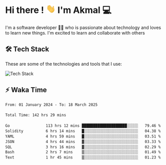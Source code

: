 # Hi there ! <img src="https://github.com/ABSphreak/ABSphreak/blob/master/gifs/Hi.gif" width="30"> I'm Akmal  💻

I'm a software developer 👨‍💻 who is passionate about technology and loves to learn new things. I'm excited to learn and collaborate with others

## 🛠️ Tech Stack

These are some of the technologies and tools that I use:

![Tech Stack](https://skillicons.dev/icons?i=typescript,nodejs,javascript,express,nest,sequelize,go,rabbitmq,python,solidity,react,vue,next,nuxtjs,webpack,vite,tailwindcss,bootstrap,css,scss,html,vercel,firebase,heroku,netlify,docker,postgresql,mongodb,redis,mysql,graphql,git,github,gitlab,vscode,figma,postman,pytorch,tensorflow,bash)

## ⚡ Waka Time
<!--START_SECTION:waka-->

```txt
From: 01 January 2024 - To: 18 March 2025

Total Time: 142 hrs 29 mins

Go                113 hrs 12 mins ████████████████████░░░░░   79.46 %
Solidity          6 hrs 14 mins   █░░░░░░░░░░░░░░░░░░░░░░░░   04.38 %
YAML              4 hrs 59 mins   █░░░░░░░░░░░░░░░░░░░░░░░░   03.51 %
JSON              4 hrs 44 mins   ▓░░░░░░░░░░░░░░░░░░░░░░░░   03.33 %
SQL               3 hrs 16 mins   ▓░░░░░░░░░░░░░░░░░░░░░░░░   02.29 %
Bash              2 hrs 7 mins    ▒░░░░░░░░░░░░░░░░░░░░░░░░   01.49 %
Text              1 hr 45 mins    ▒░░░░░░░░░░░░░░░░░░░░░░░░   01.23 %
```

<!--END_SECTION:waka-->



